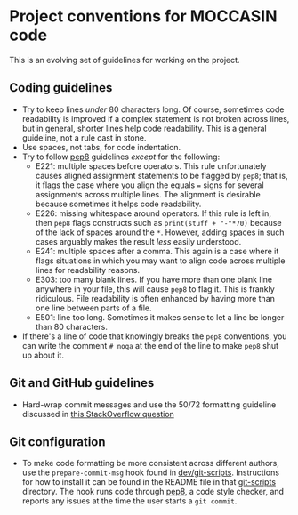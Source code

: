 Project conventions for MOCCASIN code
=====================================

This is an evolving set of guidelines for working on the project.

Coding guidelines
-----------------

* Try to keep lines _under_ 80 characters long.  Of course, sometimes code readability is improved if a complex statement is not broken across lines, but in general, shorter lines help code readability.  This is a general guideline, not a rule cast in stone.
* Use spaces, not tabs, for code indentation.
* Try to follow [pep8](http://pep8.readthedocs.org) guidelines *except* for the following:
    - E221: multiple spaces before operators.  This rule unfortunately causes aligned assignment statements to be flagged by `pep8`; that is, it flags the case where you align the equals `=` signs for several assignments across multiple lines.  The alignment is desirable because sometimes it helps code readability.
    - E226: missing whitespace around operators.  If this rule is left in, then `pep8` flags constructs such as `print(stuff + "-"*70)` because of the lack of spaces around the `*`.  However, adding spaces in such cases arguably makes the result _less_ easily understood.
    - E241: multiple spaces after a comma.  This again is a case where it flags situations in which you may want to align code across multiple lines for readability reasons.
    - E303: too many blank lines.  If you have more than one blank line anywhere in your file, this will cause `pep8` to flag it.  This is frankly ridiculous.  File readability is often enhanced by having more than one line between parts of a file.
    - E501: line too long.  Sometimes it makes sense to let a line be longer than 80 characters.
* If there's a line of code that knowingly breaks the `pep8` conventions, you can write the comment `# noqa` at the end of the line to make `pep8` shut up about it.


Git and GitHub guidelines
-------------------------

* Hard-wrap commit messages and use the 50/72 formatting guideline discussed in [this StackOverflow question](http://stackoverflow.com/questions/2290016/git-commit-messages-50-72-formatting)


Git configuration
-----------------

* To make code formatting be more consistent across different authors, use the `prepare-commit-msg` hook found in [dev/git-scripts](../dev/git-scripts).  Instructions for how to install it can be found in the README file in that [git-scripts](../dev/git-scripts)  directory.  The hook runs code through [pep8](http://pep8.readthedocs.org), a code style checker, and reports any issues at the time the user starts a `git commit`.
